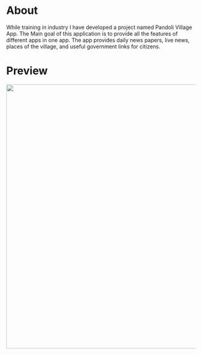 # About 

While training in industry I have developed a project named Pandoli Village App. The Main goal of this application is to provide all the features of different apps in one app. The app provides daily news papers, live news, places of the village, and useful government links for citizens.

# Preview
<img src="https://github.com/alltimenoob/Pandoli-Village/assets/54467382/39b62782-75e8-47bd-9b51-cc9c7e795305" height="700"></img>
